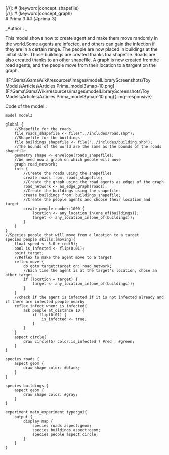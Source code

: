 [//]: # (keyword|concept_skill)
<div class='gama-keyword-style' id ='292_0_101_concept-skill'></div>
[//]: # (keyword|concept_shapefile)
<div class='gama-keyword-style' id ='292_1_99_concept-shapefile'></div>
[//]: # (keyword|concept_graph)
<div class='gama-keyword-style' id ='292_2_47_concept-graph'></div>
# Prima 3 ## {#prima-3}


_Author : _

This model shows how to create agent and make them move randomly in the world.Some agents are infected, and others can gain the infection if they are in a certain range. The people are now placed in buildings at the initial state. Those buildings are created thanks toa shapefile. Roads are also created thanks to an other shapefile. A graph is now created fromthe road agents, and the people move from their location to a targent on the graph.


![F:\Gama\GamaWiki\resources\images\modelLibraryScreenshots\Toy Models\Articles\Articles Prima_model3\map-10.png](F:\Gama\GamaWiki\resources\images\modelLibraryScreenshots\Toy Models\Articles\Articles Prima_model3\map-10.png){.img-responsive}

Code of the model : 

```
model model3 
 
global {
	//Shapefile for the roads
	file roads_shapefile <- file("../includes/road.shp");
	//Shapefile for the buildings
	file buildings_shapefile <- file("../includes/building.shp");
	//The bounds of the world are the same as the bounds of the roads shapefile
	geometry shape <- envelope(roads_shapefile);
	//We need now a graph on which people will move
	graph road_network;
	init {
		//Create the roads using the shapefiles
		create roads from: roads_shapefile;
		//Create the graph using the road agents as edges of the graph
		road_network <- as_edge_graph(roads);
		//Create the buildings using the shapefiles
		create buildings from: buildings_shapefile;
		//Create the people agents and choose their location and target
		create people number:1000 {
			location <- any_location_in(one_of(buildings));
			target <- any_location_in(one_of(buildings));
		}
	}
}
//Species people that will move from a location to a target
species people skills:[moving]{		
	float speed <- 5.0 + rnd(5);
	bool is_infected <- flip(0.01);
	point target;
	//Reflex to make the agent move to a target
	reflex move {
		do goto target:target on: road_network;
		//Each time the agent is at the target's location, chose an other target
		if (location = target) {
			target <- any_location_in(one_of(buildings));
		}
	}
	//check if the agent is infected if it is not infected already and if there are infected people nearby
	reflex infect when: is_infected{
		ask people at_distance 10 {
			if flip(0.01) {
				is_infected <- true;
			}
		}
	}
	aspect circle{
		draw circle(5) color:is_infected ? #red : #green;
	}
}

species roads {
	aspect geom {
		draw shape color: #black;
	}
}

species buildings {
	aspect geom {
		draw shape color: #gray;
	}
}

experiment main_experiment type:gui{
	output {
		display map {
			species roads aspect:geom;
			species buildings aspect:geom;
			species people aspect:circle;			
		}
	}
}
```